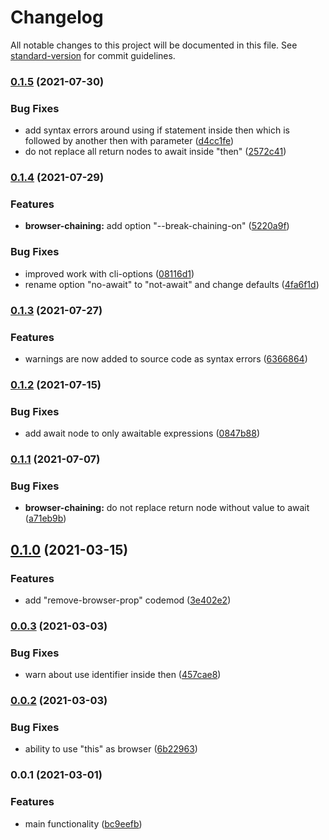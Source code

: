 # Changelog

All notable changes to this project will be documented in this file. See [standard-version](https://github.com/conventional-changelog/standard-version) for commit guidelines.

### [0.1.5](https://github.com/gemini-testing/hermione-codemod/compare/v0.1.4...v0.1.5) (2021-07-30)


### Bug Fixes

* add syntax errors around using if statement inside then which is followed by another then with parameter ([d4cc1fe](https://github.com/gemini-testing/hermione-codemod/commit/d4cc1fe1b3c1b8a15fc1a033d6e2c83e6ca50c94))
* do not replace all return nodes to await inside "then" ([2572c41](https://github.com/gemini-testing/hermione-codemod/commit/2572c410315b571d51dbb4b4d605c0e9e3002938))

### [0.1.4](https://github.com/gemini-testing/hermione-codemod/compare/v0.1.3...v0.1.4) (2021-07-29)


### Features

* **browser-chaining:** add option "--break-chaining-on" ([5220a9f](https://github.com/gemini-testing/hermione-codemod/commit/5220a9f095ca8b7f49812a8f45c2445e7e6f03ff))


### Bug Fixes

* improved work with cli-options ([08116d1](https://github.com/gemini-testing/hermione-codemod/commit/08116d19cd9c266b7c3bd36aa5db1ab36c7b97c4))
* rename option "no-await" to "not-await" and change defaults ([4fa6f1d](https://github.com/gemini-testing/hermione-codemod/commit/4fa6f1d13cdeeeeffba51e5d9ea75c287198984a))

### [0.1.3](https://github.com/gemini-testing/hermione-codemod/compare/v0.1.2...v0.1.3) (2021-07-27)


### Features

* warnings are now added to source code as syntax errors ([6366864](https://github.com/gemini-testing/hermione-codemod/commit/63668649fd6aba33e295503226853fd9f3deeae9))

### [0.1.2](https://github.com/gemini-testing/hermione-codemod/compare/v0.1.1...v0.1.2) (2021-07-15)


### Bug Fixes

* add await node to only awaitable expressions ([0847b88](https://github.com/gemini-testing/hermione-codemod/commit/0847b88209b84aeb7170426ff582f1bbf7fcc39c))

### [0.1.1](https://github.com/gemini-testing/hermione-codemod/compare/v0.1.0...v0.1.1) (2021-07-07)


### Bug Fixes

* **browser-chaining:** do not replace return node without value to await ([a71eb9b](https://github.com/gemini-testing/hermione-codemod/commit/a71eb9b53a0feb09e261fc446bf4070d1e9e252d))

## [0.1.0](https://github.com/gemini-testing/hermione-codemod/compare/v0.0.3...v0.1.0) (2021-03-15)


### Features

* add "remove-browser-prop" codemod ([3e402e2](https://github.com/gemini-testing/hermione-codemod/commit/3e402e2cc655657ed6e8d24a245273b2376ccebb))

### [0.0.3](https://github.com/gemini-testing/hermione-codemod/compare/v0.0.2...v0.0.3) (2021-03-03)


### Bug Fixes

* warn about use identifier inside then ([457cae8](https://github.com/gemini-testing/hermione-codemod/commit/457cae874e020af823b8ad677bfb1e5a07fe3f09))

### [0.0.2](https://github.com/gemini-testing/hermione-codemod/compare/v0.0.1...v0.0.2) (2021-03-03)


### Bug Fixes

* ability to use "this" as browser ([6b22963](https://github.com/gemini-testing/hermione-codemod/commit/6b22963f8118bbb54609c042a1c5ca9fcb6206be))

### 0.0.1 (2021-03-01)


### Features

* main functionality ([bc9eefb](https://github.com/gemini-testing/hermione-codemod/commit/bc9eefba61df0e0e50f6af0da6b6ecc7c7c88a2f))
